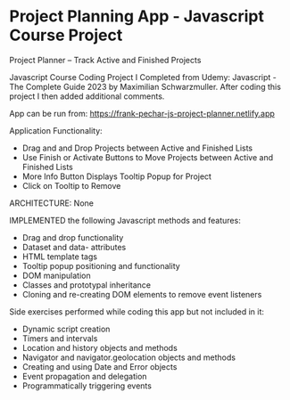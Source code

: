 # Project Planning App - Javascript Course Project

Project Planner – Track Active and Finished Projects

Javascript Course Coding Project I Completed from Udemy: Javascript - The Complete Guide 2023 by Maximilian Schwarzmuller. After coding this project I then added additional comments.

App can be run from: https://frank-pechar-js-project-planner.netlify.app

Application Functionality:

- Drag and and Drop Projects between Active and Finished Lists
- Use Finish or Activate Buttons to Move Projects between Active and Finished Lists
- More Info Button Displays Tooltip Popup for Project
- Click on Tooltip to Remove

ARCHITECTURE: None

IMPLEMENTED the following Javascript methods and features:

- Drag and drop functionality
- Dataset and data- attributes
- HTML template tags
- Tooltip popup positioning and functionality
- DOM manipulation
- Classes and prototypal inheritance
- Cloning and re-creating DOM elements to remove event listeners

Side exercises performed while coding this app but not included in it:

- Dynamic script creation
- Timers and intervals
- Location and history objects and methods
- Navigator and navigator.geolocation objects and methods
- Creating and using Date and Error objects
- Event propagation and delegation
- Programmatically triggering events
